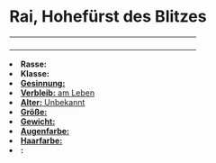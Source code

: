 # Rai, Hohefürst des Blitzes

<primary-label ref="npc"/>

<secondary-label ref="faergria"/>

<secondary-label ref="1"/>

<table>
<tr><td>
<p>

</p>

</td><td width="300">
<!-- Edit here -->
<img src="rai.png" alt="" />
</td></tr>
</table>

<procedure title="Allgemeine Informationen">
<list columns="2">
<li><b>Rasse:</b> <a href="Folks.md" anchor="menschen"></a></li>
<li><b>Klasse:</b> <a href="Classes.md" anchor="hohef-rst"/></li>
<li><b>Gesinnung:</b> </li>
<li><b>Verbleib:</b> am Leben</li>
</list>
</procedure>

<procedure title="Aussehen">
<list columns="3">
<li><b>Alter:</b> Unbekannt</li>
<li><b>Größe:</b> </li>
<li><b>Gewicht:</b> </li>
<li><b>Augenfarbe:</b> </li>
<li><b>Haarfarbe:</b> </li>
</list>
</procedure>

<procedure title="Beziehungen">
<list columns="2">
<li><b><a href=""></a>:</b> </li>
</list>
</procedure>

<!--
## Notizen

- **Ziele:** 
- **Geheimnisse:** 
-->